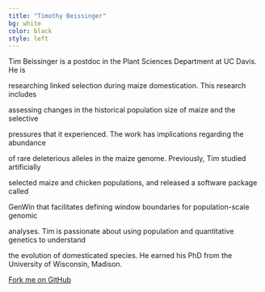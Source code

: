 ```yaml
---
title: "Timothy Beissinger"
bg: white
color: black
style: left
---
```


Tim Beissinger is a postdoc in the Plant Sciences Department at UC Davis.  He is

researching linked selection during maize domestication. This research includes 

assessing changes in the historical population size of maize and the selective 

pressures that it experienced. The work has implications regarding the abundance 

of rare deleterious alleles in the maize genome. Previously, Tim studied artificially 

selected maize and chicken populations, and released a software package called 

GenWin that facilitates defining window boundaries for population-scale genomic 

analyses. Tim is passionate about using population and quantitative genetics to understand 

the evolution of domesticated species. He earned his PhD from the University of Wisconsin, Madison.

<span id="forkongithub">
  <a href="{{ site.source_link }}" class="bg-blue">
    Fork me on GitHub
  </a>
</span>
